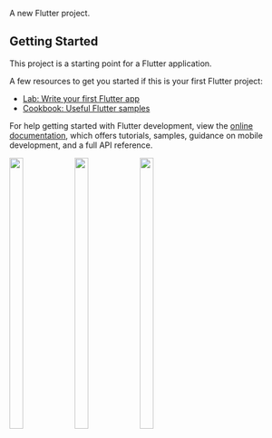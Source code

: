 A new Flutter project.

## Getting Started

This project is a starting point for a Flutter application.

A few resources to get you started if this is your first Flutter project:

- [Lab: Write your first Flutter app](https://docs.flutter.dev/get-started/codelab)
- [Cookbook: Useful Flutter samples](https://docs.flutter.dev/cookbook)

For help getting started with Flutter development, view the
[online documentation](https://docs.flutter.dev/), which offers tutorials,
samples, guidance on mobile development, and a full API reference.
<P>
  <img src="https://github.com/sadhana5953/rich_text/assets/148869257/65e30e96-8bbc-4e7a-89c6-34039e6ef327" width=22% height=35%>
  <img src="https://github.com/sadhana5953/rich_text/assets/148869257/fb1d6061-535d-4a8e-bee9-9431eeb611f9" width=22% height=35%>
  <img src="https://github.com/sadhana5953/rich_text/assets/148869257/3e99b79f-a535-45c9-944c-2277fe182009" width=22% height=35%>
  
</P>
